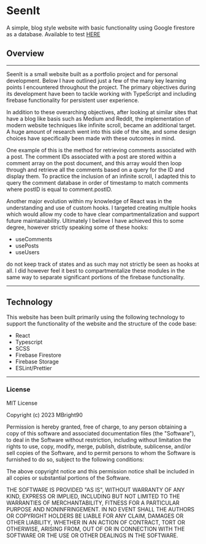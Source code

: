 # SeenIt
A simple, blog style website with basic functionality using Google firestore as a database.
Available to test [HERE](https://seenit-9e81d.web.app "SeenIt Home")

## Overview
---
SeenIt is a small website built as a portfolio project and for personal development. Below I have outlined just a few of the many key learning points I encountered throughout the project. The primary objectives during its development have been to tackle working with TypeScript and including firebase functionality for persistent user experience.

In addition to these overarching objectives, after looking at similar sites that have a blog like basis such as Medium and Reddit, the implementation of modern website techniques like infinite scroll, became an additional target. A huge amount of research went into this side of the site, and some design choices have specifically been made with these outcomes in mind. 

One example of this is the method for retrieving comments associated with a post. The comment IDs associated with a post are stored within a comment array on the post document, and this array would then loop through and retrieve all the comments based on a query for the ID and display them. To practice the inclusion of an infinite scroll, I adapted this to query the comment database in order of timestamp to match comments where postID is equal to comment.postID.

Another major evolution within my knowledge of React was in the understanding and use of custom hooks. I targeted creating multiple hooks which would allow my code to have clear compartmentalization and support future maintainability. Ultimately I believe I have achieved this to some degree, however strictly speaking some of these hooks:

- useComments
- usePosts
- useUsers

do not keep track of states and as such may not strictly be seen as hooks at all. I did however feel it best to compartmentalize these modules in the same way to separate significant portions of the firebase functionality.
***
## Technology
This website has been built primarily using the following technology to support the functionality of the website and the structure of the code base:
- React
- Typescript
- SCSS
- Firebase Firestore
- Firebase Storage
- ESLint/Prettier
***
### License

MIT License

Copyright (c) 2023 MBright90

Permission is hereby granted, free of charge, to any person obtaining a copy of this software and associated documentation files (the "Software"), to deal in the Software without restriction, including without limitation the rights to use, copy, modify, merge, publish, distribute, sublicense, and/or sell copies of the Software, and to permit persons to whom the Software is furnished to do so, subject to the following conditions:

The above copyright notice and this permission notice shall be included in all copies or substantial portions of the Software.

THE SOFTWARE IS PROVIDED "AS IS", WITHOUT WARRANTY OF ANY KIND, EXPRESS OR IMPLIED, INCLUDING BUT NOT LIMITED TO THE WARRANTIES OF MERCHANTABILITY, FITNESS FOR A PARTICULAR PURPOSE AND NONINFRINGEMENT. IN NO EVENT SHALL THE AUTHORS OR COPYRIGHT HOLDERS BE LIABLE FOR ANY CLAIM, DAMAGES OR OTHER
LIABILITY, WHETHER IN AN ACTION OF CONTRACT, TORT OR OTHERWISE, ARISING FROM, OUT OF OR IN CONNECTION WITH THE SOFTWARE OR THE USE OR OTHER DEALINGS IN THE SOFTWARE.
